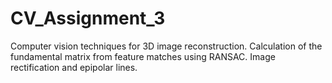 # CV_Assignment_3
Computer vision techniques for 3D image reconstruction. Calculation of the fundamental matrix from feature matches using RANSAC. Image rectification and epipolar lines.
